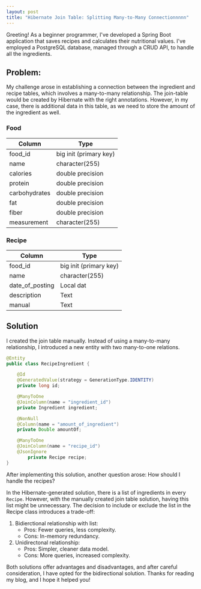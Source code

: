 ```yaml
---
layout: post
title: "Hibernate Join Table: Splitting Many-to-Many Connectionnnnn"
---
```

Greeting! As a beginner programmer, I've developed a Spring Boot application that saves recipes and calculates their nutritional values. I've employed a PostgreSQL database, managed through a CRUD API, to handle all the ingredients.
## Problem:
My challenge arose in establishing a connection between the ingredient and recipe tables, which involves a many-to-many relationship. The join-table would be created by Hibernate with the right annotations. However, in my case, there is additional data in this table, as we need to store the amount of the ingredient as well.
### Food 
| Column         | Type                   |
| -------------- | -----------------------|
| food_id        | big init (primary key) |
| name           | character(255)         |
| calories       | double precision       |
| protein        | double precision       |
| carbohydrates  | double precision       |
| fat            | double precision       |
| fiber          | double precision       |
| measurement    | character(255)         |

### Recipe
| Column          | Type                   |
| --------------- | -----------------------|
| food_id         | big init (primary key) |
| name            | character(255)         |
| date_of_posting | Local dat              |
| description     | Text                   |
| manual          | Text                   |

 
## Solution
I created the join table manually. Instead of using a many-to-many relationship, I introduced a new entity with two many-to-one relations.
```java
@Entity
public class RecipeIngredient {

    @Id
    @GeneratedValue(strategy = GenerationType.IDENTITY)
    private long id;

    @ManyToOne
    @JoinColumn(name = "ingredient_id")
    private Ingredient ingredient;

    @NonNull
    @Column(name = "amount_of_ingredient")
    private Double amountOf;

    @ManyToOne
    @JoinColumn(name = "recipe_id")
    @JsonIgnore
        private Recipe recipe;
}
```

After implementing this solution, another question arose: How should I handle the recipes?

In the Hibernate-generated solution, there is a list of ingredients in every `Recipe`. However, with the manually created join table solution, having this list might be unnecessary. The decision to include or exclude the list in the Recipe class introduces a trade-off: 
 1. Bidierctional relationship with list:
    * Pros: Fewer queries, less complexity.
    * Cons: In-memory redundancy.
2. Unidirectonal relationship:
    * Pros: Simpler, cleaner data model.
    * Cons: More queries, increased complexity.

Both solutions offer advantages and disadvantages, and after careful consideration, I have opted for the bidirectional solution.
Thanks for reading my blog, and I hope it helped you!
